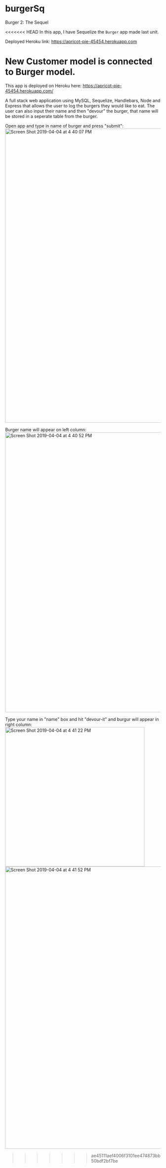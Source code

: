 # burgerSq
Burger 2: The Sequel

<<<<<<< HEAD
In this app, I have Sequelize the `Burger` app made last unit.

Deployed Heroku link: https://apricot-pie-45454.herokuapp.com

New Customer model is connected to Burger model.
=======
This app is deployed on Heroku here: https://apricot-pie-45454.herokuapp.com/

A full stack web application using MySQL, Sequelize, Handlebars, Node and Express that allows the user to log the burgers they would like to eat.  The user can also input their name and then "devour" the burger, that name will be stored in a seperate table from the burger.


Open app and type in name of burger and press "submit":
<img width="952" alt="Screen Shot 2019-04-04 at 4 40 07 PM" src="https://user-images.githubusercontent.com/42286091/55587858-563a8800-56fa-11e9-9e6f-b4ceb430d1e6.png">

Burger name will appear on left column:
<img width="906" alt="Screen Shot 2019-04-04 at 4 40 52 PM" src="https://user-images.githubusercontent.com/42286091/55588187-1fb13d00-56fb-11e9-958d-81e9913a6241.png">

Type your name in "name" box and hit "devour-it" and burgur will appear in right column:
<img width="451" alt="Screen Shot 2019-04-04 at 4 41 22 PM" src="https://user-images.githubusercontent.com/42286091/55588365-93534a00-56fb-11e9-8b49-7976fa3f2357.png">
<img width="913" alt="Screen Shot 2019-04-04 at 4 41 52 PM" src="https://user-images.githubusercontent.com/42286091/55588473-d9a8a900-56fb-11e9-836d-b51a1d4314f0.png">


>>>>>>> ae45111aef4006f3101ee474873bb50bdf2bf7be
